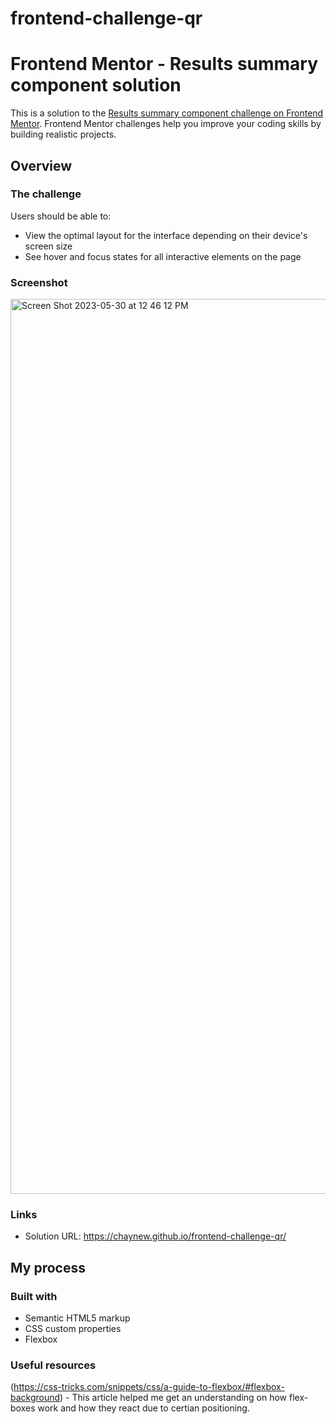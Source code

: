 # frontend-challenge-qr

# Frontend Mentor - Results summary component solution

This is a solution to the [Results summary component challenge on Frontend Mentor](https://www.frontendmentor.io/challenges/results-summary-component-CE_K6s0maV). Frontend Mentor challenges help you improve your coding skills by building realistic projects. 


## Overview

### The challenge

Users should be able to:

- View the optimal layout for the interface depending on their device's screen size
- See hover and focus states for all interactive elements on the page

### Screenshot
<img width="1432" alt="Screen Shot 2023-05-30 at 12 46 12 PM" src="https://github.com/ChayneW/frontend-challenge-qr/assets/78890792/c6811512-b8c4-400a-ad42-f4ab06df7768">

### Links

- Solution URL: https://chaynew.github.io/frontend-challenge-qr/

## My process

### Built with

- Semantic HTML5 markup
- CSS custom properties
- Flexbox


### Useful resources
(https://css-tricks.com/snippets/css/a-guide-to-flexbox/#flexbox-background) - This article helped me get an understanding on how flex-boxes work and how they react due to certian positioning.
